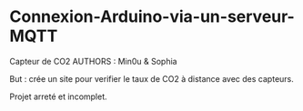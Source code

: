 # Connexion-Arduino-via-un-serveur-MQTT
Capteur de CO2
AUTHORS : Min0u & Sophia  

But : crée un site pour verifier le taux de CO2 à distance avec des capteurs.

Projet arreté et incomplet.
